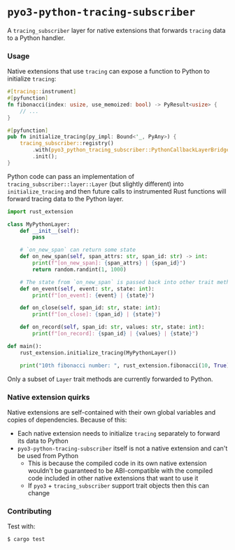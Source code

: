 # `pyo3-python-tracing-subscriber`

A `tracing_subscriber` layer for native extensions that forwards `tracing` data to a Python handler.

### Usage
Native extensions that use `tracing` can expose a function to Python to initialize `tracing`:
```rust
#[tracing::instrument]
#[pyfunction]
fn fibonacci(index: usize, use_memoized: bool) -> PyResult<usize> {
    // ...
}

#[pyfunction]
pub fn initialize_tracing(py_impl: Bound<'_, PyAny>) {
    tracing_subscriber::registry()
        .with(pyo3_python_tracing_subscriber::PythonCallbackLayerBridge::new(py_impl))
        .init();
}
```

Python code can pass an implementation of `tracing_subscriber::layer::Layer` (but slightly different) into `initialize_tracing` and then future calls to instrumented Rust functions will forward tracing data to the Python layer.
```python
import rust_extension

class MyPythonLayer:
    def __init__(self):
        pass

    # `on_new_span` can return some state
    def on_new_span(self, span_attrs: str, span_id: str) -> int:
        print(f"[on_new_span]: {span_attrs} | {span_id}")
        return random.randint(1, 1000)

    # The state from `on_new_span` is passed back into other trait methods
    def on_event(self, event: str, state: int):
        print(f"[on_event]: {event} | {state}")

    def on_close(self, span_id: str, state: int):
        print(f"[on_close]: {span_id} | {state}")

    def on_record(self, span_id: str, values: str, state: int):
        print(f"[on_record]: {span_id} | {values} | {state}")

def main():
    rust_extension.initialize_tracing(MyPythonLayer())

    print("10th fibonacci number: ", rust_extension.fibonacci(10, True))
```

Only a subset of `Layer` trait methods are currently forwarded to Python.

### Native extension quirks

Native extensions are self-contained with their own global variables and copies of dependencies. Because of this:
- Each native extension needs to initialize `tracing` separately to forward its data to Python
- `pyo3-python-tracing-subscriber` itself is not a native extension and can't be used from Python
  - This is because the compiled code in its own native extension wouldn't be guaranteed to be ABI-compatible with the compiled code included in other native extensions that want to use it
  - If `pyo3` + `tracing_subscriber` support trait objects then this can change

### Contributing

Test with:
```
$ cargo test
```
